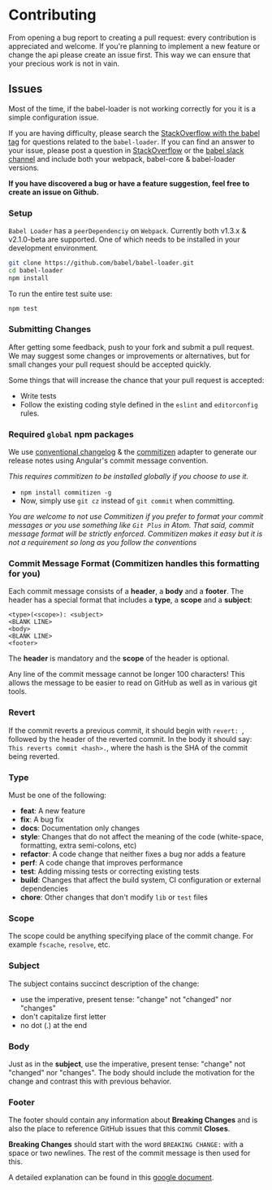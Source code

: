 # Contributing

From opening a bug report to creating a pull request: every contribution is
appreciated and welcome. If you're planning to implement a new feature or change
the api please create an issue first. This way we can ensure that your precious
work is not in vain.

## Issues

Most of the time, if the babel-loader is not working correctly for you it is a simple configuration issue.

If you are having difficulty, please search the [StackOverflow with the babel tag][stackbabel] for questions related
to the `babel-loader`. If you can find an answer to your issue, please post a question in [StackOverflow][stackbabel] or
the [babel slack channel][babelslack] and include both your webpack, babel-core & babel-loader versions.

**If you have discovered a bug or have a feature suggestion, feel free to create an issue on Github.**

### Setup

`Babel Loader` has a `peerDependenciy` on `Webpack`. Currently both v1.3.x & v2.1.0-beta are supported. One of which needs
to be installed in your development environment.

```bash
git clone https://github.com/babel/babel-loader.git
cd babel-loader
npm install
```

To run the entire test suite use:

```bash
npm test
```

### Submitting Changes

After getting some feedback, push to your fork and submit a pull request. We
may suggest some changes or improvements or alternatives, but for small changes
your pull request should be accepted quickly.

Some things that will increase the chance that your pull request is accepted:

* Write tests
* Follow the existing coding style defined in the `eslint` and `editorconfig` rules.

### Required `global` npm packages
We use [conventional changelog][conventionalchangelog] & the [commitizen][cz] adapter to generate our release notes using Angular's commit message convention.

*This requires commitizen to be installed globally if you choose to use it.*

- `npm install commitizen -g`
- Now, simply use `git cz` instead of `git commit` when committing.

*You are welcome to not use Commitizen if you prefer to format your commit messages or you use something like `Git Plus` in Atom.*
*That said, commit message format will be strictly enforced. Commitizen makes it easy but it is not a requirement so long as you follow the conventions*

### Commit Message Format (Commitizen handles this formatting for you)
Each commit message consists of a **header**, a **body** and a **footer**.  The header has a special
format that includes a **type**, a **scope** and a **subject**:

```
<type>(<scope>): <subject>
<BLANK LINE>
<body>
<BLANK LINE>
<footer>
```

The **header** is mandatory and the **scope** of the header is optional.

Any line of the commit message cannot be longer 100 characters! This allows the message to be easier
to read on GitHub as well as in various git tools.

### Revert
If the commit reverts a previous commit, it should begin with `revert: `, followed by the header of
the reverted commit. In the body it should say: `This reverts commit <hash>.`, where the hash is
the SHA of the commit being reverted.

### Type
Must be one of the following:

* **feat**: A new feature
* **fix**: A bug fix
* **docs**: Documentation only changes
* **style**: Changes that do not affect the meaning of the code (white-space, formatting, extra semi-colons, etc)
* **refactor**: A code change that neither fixes a bug nor adds a feature
* **perf**: A code change that improves performance
* **test**: Adding missing tests or correcting existing tests
* **build**: Changes that affect the build system, CI configuration or external dependencies
* **chore**: Other changes that don't modify `lib` or `test` files

### Scope
The scope could be anything specifying place of the commit change. For example
`fscache`, `resolve`, etc.

### Subject
The subject contains succinct description of the change:

* use the imperative, present tense: "change" not "changed" nor "changes"
* don't capitalize first letter
* no dot (.) at the end

### Body
Just as in the **subject**, use the imperative, present tense: "change" not "changed" nor "changes".
The body should include the motivation for the change and contrast this with previous behavior.

### Footer
The footer should contain any information about **Breaking Changes** and is also the place to
reference GitHub issues that this commit **Closes**.

**Breaking Changes** should start with the word `BREAKING CHANGE:` with a space or two newlines.
The rest of the commit message is then used for this.

A detailed explanation can be found in this [google document][google-commit].

[stackbabel]: http://stackoverflow.com/tags/babel
[babelslack]: babeljs.slack.com
[conventionalchangelog]: https://github.com/conventional-changelog/conventional-changelog
[cz]: https://github.com/commitizen/cz-cli
[google-commit]: https://docs.google.com/document/d/1QrDFcIiPjSLDn3EL15IJygNPiHORgU1_OOAqWjiDU5Y/preview
